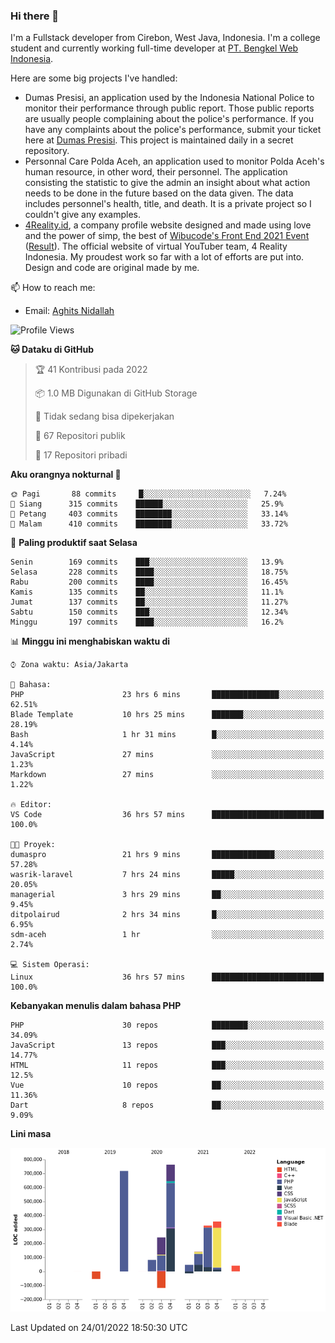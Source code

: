 ### Hi there 👋
I'm a Fullstack developer from Cirebon, West Java, Indonesia. I'm a college student and currently working full-time developer at [PT. Bengkel Web Indonesia](https://github.com/PT-Bengkel-Web-Indonesia).

Here are some big projects I've handled:
- Dumas Presisi, an application used by the Indonesia National Police to monitor their performance through public report. Those public reports are usually people complaining about the police's performance. If you have any complaints about the police's performance, submit your ticket here at [Dumas Presisi](https://dumaspresisi.polri.go.id/dumaspro). This project is maintained daily in a secret repository.
- Personnal Care Polda Aceh, an application used to monitor Polda Aceh's human resource, in other word, their personnel. The application consisting the statistic to give the admin an insight about what action needs to be done in the future based on the data given. The data includes personnel's health, title, and death. It is a private project so I couldn't give any examples.
- [4Reality.id](https://4reality.id), a company profile website designed and made using love and the power of simp, the best of [Wibucode's Front End 2021 Event](https://github.com/wibucode02/submision-event-frontend-2021) ([Result](https://github.com/wibucode02/top-5-pemenang-event-front-end-wibucode-2021)). The official website of virtual YouTuber team, 4 Reality Indonesia. My proudest work so far with a lot of efforts are put into. Design and code are original made by me.

📫 How to reach me:
- Email: [Aghits Nidallah](mailto:yourlovelydev@gmail.com)

<!--START_SECTION:waka-->
![Profile Views](http://img.shields.io/badge/Profil%20dilihat-2-blue)

**🐱 Dataku di GitHub** 

> 🏆 41 Kontribusi pada 2022
 > 
> 📦 1.0 MB Digunakan di GitHub Storage 
 > 
> 🚫 Tidak sedang bisa dipekerjakan
 > 
> 📜 67 Repositori publik 
 > 
> 🔑 17 Repositori pribadi  
 > 
**Aku orangnya nokturnal 🦉** 

```text
🌞 Pagi       88 commits     █░░░░░░░░░░░░░░░░░░░░░░░░   7.24% 
🌆 Siang      315 commits    ██████░░░░░░░░░░░░░░░░░░░   25.9% 
🌃 Petang     403 commits    ████████░░░░░░░░░░░░░░░░░   33.14% 
🌙 Malam      410 commits    ████████░░░░░░░░░░░░░░░░░   33.72%

```
📅 **Paling produktif saat Selasa** 

```text
Senin        169 commits    ███░░░░░░░░░░░░░░░░░░░░░░   13.9% 
Selasa       228 commits    ████░░░░░░░░░░░░░░░░░░░░░   18.75% 
Rabu         200 commits    ████░░░░░░░░░░░░░░░░░░░░░   16.45% 
Kamis        135 commits    ██░░░░░░░░░░░░░░░░░░░░░░░   11.1% 
Jumat        137 commits    ██░░░░░░░░░░░░░░░░░░░░░░░   11.27% 
Sabtu        150 commits    ███░░░░░░░░░░░░░░░░░░░░░░   12.34% 
Minggu       197 commits    ████░░░░░░░░░░░░░░░░░░░░░   16.2%

```


📊 **Minggu ini menghabiskan waktu di** 

```text
⌚︎ Zona waktu: Asia/Jakarta

💬 Bahasa: 
PHP                      23 hrs 6 mins       ███████████████░░░░░░░░░░   62.51% 
Blade Template           10 hrs 25 mins      ███████░░░░░░░░░░░░░░░░░░   28.19% 
Bash                     1 hr 31 mins        █░░░░░░░░░░░░░░░░░░░░░░░░   4.14% 
JavaScript               27 mins             ░░░░░░░░░░░░░░░░░░░░░░░░░   1.23% 
Markdown                 27 mins             ░░░░░░░░░░░░░░░░░░░░░░░░░   1.22%

🔥 Editor: 
VS Code                  36 hrs 57 mins      █████████████████████████   100.0%

🐱‍💻 Proyek: 
dumaspro                 21 hrs 9 mins       ██████████████░░░░░░░░░░░   57.28% 
wasrik-laravel           7 hrs 24 mins       █████░░░░░░░░░░░░░░░░░░░░   20.05% 
managerial               3 hrs 29 mins       ██░░░░░░░░░░░░░░░░░░░░░░░   9.45% 
ditpolairud              2 hrs 34 mins       █░░░░░░░░░░░░░░░░░░░░░░░░   6.95% 
sdm-aceh                 1 hr                ░░░░░░░░░░░░░░░░░░░░░░░░░   2.74%

💻 Sistem Operasi: 
Linux                    36 hrs 57 mins      █████████████████████████   100.0%

```

**Kebanyakan menulis dalam bahasa PHP** 

```text
PHP                      30 repos            ████████░░░░░░░░░░░░░░░░░   34.09% 
JavaScript               13 repos            ███░░░░░░░░░░░░░░░░░░░░░░   14.77% 
HTML                     11 repos            ███░░░░░░░░░░░░░░░░░░░░░░   12.5% 
Vue                      10 repos            ██░░░░░░░░░░░░░░░░░░░░░░░   11.36% 
Dart                     8 repos             ██░░░░░░░░░░░░░░░░░░░░░░░   9.09%

```


**Lini masa**

![Chart not found](https://raw.githubusercontent.com/NikarashiHatsu/NikarashiHatsu/master/charts/bar_graph.png) 


 Last Updated on 24/01/2022 18:50:30 UTC
<!--END_SECTION:waka-->
